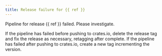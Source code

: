 ```yaml
---
title: Release failure for {{ ref }}
---
```


Pipeline for release {{ ref }} failed. Please investigate.

If the pipeline has failed before pushing to crates.io, delete the release tag
and fix the release as necessary, retagging after complete. If the pipeline has
failed after pushing to crates.io, create a new tag incrementing the version.
